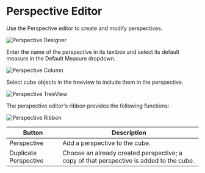 # Perspective Editor

Use the Perspective editor to create and modify perspectives.

![Perspective Designer](https://varigencecom.blob.core.windows.net/images-mistdocumentation-editoroverviews/Perspective1.png)

Enter the name of the perspective in its textbox and select its default measure in the Default Measure dropdown.

![Perspective Column](https://varigencecom.blob.core.windows.net/images-mistdocumentation-editoroverviews/Perspective2.png)

Select cube objects in the treeview to include them in the perspective.

![Perspective TreeView](https://varigencecom.blob.core.windows.net/images-mistdocumentation-editoroverviews/Perspective3.png)

The perspective editor's ribbon provides the following functions:

![Perspective Ribbon](https://varigencecom.blob.core.windows.net/images-mistdocumentation-editoroverviews/Perspective4.png)

Button | Description
--- | ---
Perspective | Add a perspective to the cube.
Duplicate Perspective | Choose an already created perspective; a copy of that perspective is added to the cube.